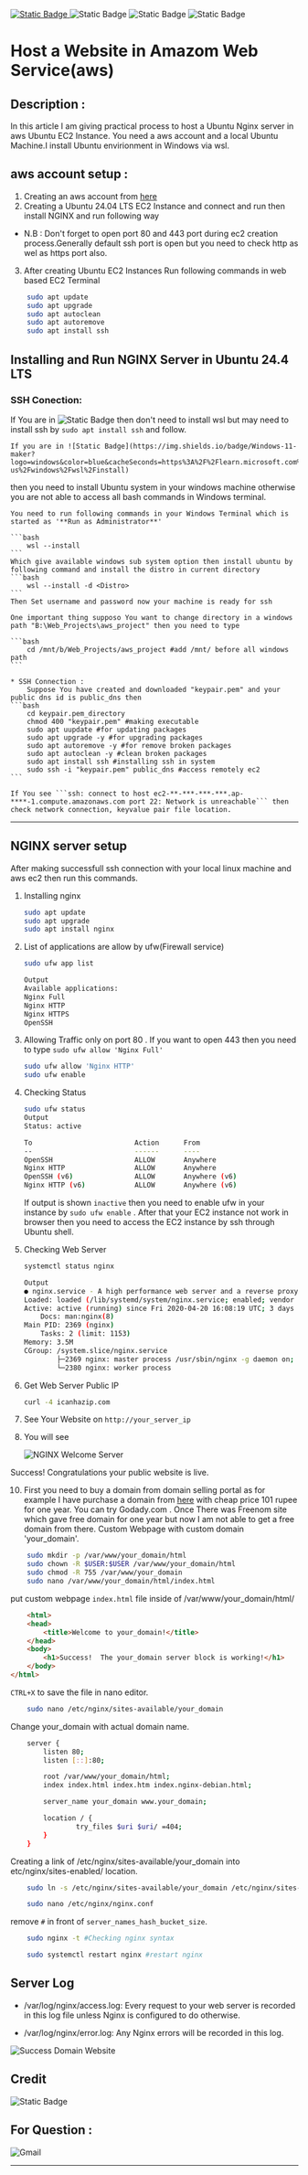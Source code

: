 
[![Static Badge](https://img.shields.io/badge/aws-tutorial?logo=amazon&labelColor=black&color=black)
](https://aws.amazon.com/)
![Static Badge](https://img.shields.io/badge/Ubuntu-24.04%20LTS-maker?logo=ubuntu&color=blue&cacheSeconds=https%3A%2F%2Fubuntu.com%2Fdesktop%2Fwsl)
![Static Badge](https://img.shields.io/badge/Windows-11-maker?logo=windows&color=blue&cacheSeconds=https%3A%2F%2Flearn.microsoft.com%2Fen-us%2Fwindows%2Fwsl%2Finstall)
![Static Badge](https://img.shields.io/badge/nginx-server-maker?logo=nginx&color=blue&cacheSeconds=https%3A%2F%2Fnginx.org%2Fen%2F)




# Host a Website in Amazom Web Service(aws) 

## Description :
In this article I am giving practical process to host a Ubuntu Nginx server in aws Ubuntu EC2 Instance. You need a aws account and a local Ubuntu Machine.I install Ubuntu envirionment in Windows via wsl.

## aws account setup :

1. Creating an aws account from [here](https://aws.amazon.com/)
2. Creating a Ubuntu 24.04 LTS EC2 Instance and connect and run then install NGINX and run following way
* N.B : Don't forget to open port 80 and 443 port during ec2 creation process.Generally default ssh port is open but you need to check http as wel as https port also.
3. After creating Ubuntu EC2 Instances Run following commands in web based EC2 Terminal

```bash
    sudo apt update
    sudo apt upgrade
    sudo apt autoclean
    sudo apt autoremove
    sudo apt install ssh
```

## Installing and Run NGINX Server in Ubuntu 24.4 LTS

### SSH Conection:

If You are in ![Static Badge](https://img.shields.io/badge/Linux-maker?logo=linux&color=blue)
    then don't need to install wsl but may need to install ssh by ```sudo apt install ssh``` and follow.

    If you are in ![Static Badge](https://img.shields.io/badge/Windows-11-maker?logo=windows&color=blue&cacheSeconds=https%3A%2F%2Flearn.microsoft.com%2Fen-us%2Fwindows%2Fwsl%2Finstall)
 then you need to install Ubuntu system in your windows machine otherwise you are not able to access all bash commands in Windows terminal.

    You need to run following commands in your Windows Terminal which is started as '**Run as Administrator**' 

    ```bash
        wsl --install
    ```
    Which give available windows sub system option then install ubuntu by following command and install the distro in current directory
    ```bash
        wsl --install -d <Distro>
    ```
    Then Set username and password now your machine is ready for ssh

    One important thing supposo You want to change directory in a windows path "B:\Web_Projects\aws_project" then you need to type

    ```bash
        cd /mnt/b/Web_Projects/aws_project #add /mnt/ before all windows path
    ```

    * SSH Connection :
        Suppose You have created and downloaded "keypair.pem" and your public dns id is public_dns then 
    ```bash
        cd keypair.pem_directory
        chmod 400 "keypair.pem" #making executable
        sudo apt uupdate #for updating packages
        sudo apt upgrade -y #for upgrading packages
        sudo apt autoremove -y #for remove broken packages
        sudo apt autoclean -y #clean broken packages
        sudo apt install ssh #installing ssh in system
        sudo ssh -i "keypair.pem" public_dns #access remotely ec2
    ```

    If You see ```ssh: connect to host ec2-**-***-***-***.ap-****-1.compute.amazonaws.com port 22: Network is unreachable``` then check network connection, keyvalue pair file location.
    
----------------------------------------------

## NGINX server setup
After making successfull ssh connection with your local linux machine and aws ec2 then run this commands.

1. Installing nginx 

    ```bash
    sudo apt update
    sudo apt upgrade
    sudo apt install nginx
    ```

2. List of applications are allow by ufw(Firewall service)
    ```bash
    sudo ufw app list

    Output
    Available applications:
    Nginx Full
    Nginx HTTP
    Nginx HTTPS
    OpenSSH
    ```
    

3. Allowing Traffic only on port 80 . If you want to open 443 then you need to type ```sudo ufw allow 'Nginx Full'```
    ```bash
    sudo ufw allow 'Nginx HTTP'
    sudo ufw enable
    ```

4. Checking Status
    ```bash
    sudo ufw status
    Output
    Status: active

    To                         Action      From
    --                         ------      ----
    OpenSSH                    ALLOW       Anywhere                  
    Nginx HTTP                 ALLOW       Anywhere                  
    OpenSSH (v6)               ALLOW       Anywhere (v6)             
    Nginx HTTP (v6)            ALLOW       Anywhere (v6)
    ```

    If output is shown ```inactive``` then you need to enable ufw in your instance by ```sudo ufw enable``` . After that your EC2 instance not work in browser then you need to access the EC2 instance by ssh through Ubuntu shell.

    



5. Checking Web Server

    ```bash
    systemctl status nginx

    Output
    ● nginx.service - A high performance web server and a reverse proxy server
    Loaded: loaded (/lib/systemd/system/nginx.service; enabled; vendor preset: enabled)
    Active: active (running) since Fri 2020-04-20 16:08:19 UTC; 3 days ago
        Docs: man:nginx(8)
    Main PID: 2369 (nginx)
        Tasks: 2 (limit: 1153)
    Memory: 3.5M
    CGroup: /system.slice/nginx.service
            ├─2369 nginx: master process /usr/sbin/nginx -g daemon on; master_process on;
            └─2380 nginx: worker process
    ```

6. Get Web Server Public IP
    ```bash
    curl -4 icanhazip.com
    ```

7. See Your Website on ```http://your_server_ip```

8. You will see

    ![NGINX Welcome Server ](./Image/nginx_server_welcome.png)

Success! Congratulations your public website is  live.

10. First you need to buy a domain from domain selling portal as for example I have purchase a domain from [here](https://www.namecheap.com/) with cheap price 101 rupee for one year. You can try Godady.com . Once There was Freenom site which gave free domain for one year but now I am not able to get a free domain from there. Custom Webpage with custom domain 'your_domain'.
```bash
    sudo mkdir -p /var/www/your_domain/html
    sudo chown -R $USER:$USER /var/www/your_domain/html
    sudo chmod -R 755 /var/www/your_domain
    sudo nano /var/www/your_domain/html/index.html
```
put custom webpage ```index.html``` file inside of /var/www/your_domain/html/
```html
    <html>
    <head>
        <title>Welcome to your_domain!</title>
    </head>
    <body>
        <h1>Success!  The your_domain server block is working!</h1>
    </body>
</html>
```
```CTRL+X``` to save the file in nano editor.

```bash
    sudo nano /etc/nginx/sites-available/your_domain
````

Change your_domain with actual domain name.

```bash
    server {
        listen 80;
        listen [::]:80;

        root /var/www/your_domain/html;
        index index.html index.htm index.nginx-debian.html;

        server_name your_domain www.your_domain;

        location / {
                try_files $uri $uri/ =404;
        }
    }
```
Creating a link of /etc/nginx/sites-available/your_domain into etc/nginx/sites-enabled/ location.

```bash
    sudo ln -s /etc/nginx/sites-available/your_domain /etc/nginx/sites-enabled/
```

```bash
    sudo nano /etc/nginx/nginx.conf
```

remove ```#``` in front of ```server_names_hash_bucket_size```.

```bash
    sudo nginx -t #Checking nginx syntax

    sudo systemctl restart nginx #restart nginx
```

## Server Log
- /var/log/nginx/access.log: Every request to your web server is recorded in this log file unless Nginx is configured to do otherwise.

- /var/log/nginx/error.log: Any Nginx errors will be recorded in this log.

![Success Domain Website](Image/success_domain.png)

## Credit

![Static Badge](https://img.shields.io/badge/digitalOcean-article-maker?logo=digitalocean&logoColor=white&labelColor=blue&color=black&cacheSeconds=https%3A%2F%2Fwww.digitalocean.com%2Fcommunity%2Ftutorials%2Fhow-to-install-nginx-on-ubuntu-20-04)



## For Question :
![Gmail](https://img.shields.io/badge/Gmail-baponkar%40gmail.com-red?logo=gmail)

---
